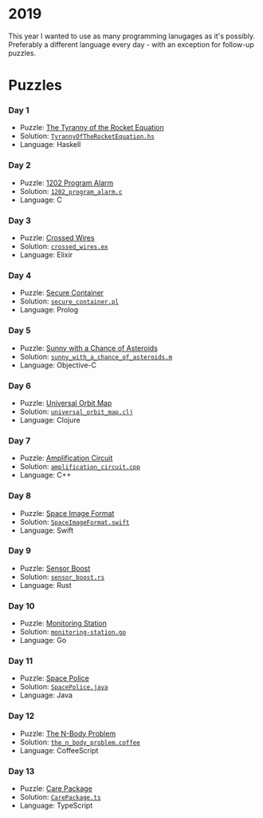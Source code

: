 # 2019
This year I wanted to use as many programming lanugages as it's possibly.
Preferably a different language every day - with an exception for follow-up puzzles.

# Puzzles

### Day 1
* Puzzle: [The Tyranny of the Rocket Equation](https://adventofcode.com/2019/day/1)
* Solution: [`TyrannyOfTheRocketEquation.hs`](day-01/TyrannyOfTheRocketEquation.hs)
* Language: Haskell

### Day 2
* Puzzle: [1202 Program Alarm](https://adventofcode.com/2019/day/2)
* Solution: [`1202_program_alarm.c`](day-02/1202_program_alarm.c)
* Language: C

### Day 3
* Puzzle: [Crossed Wires](https://adventofcode.com/2019/day/3)
* Solution: [`crossed_wires.ex`](day-03/crossed_wires.ex)
* Language: Elixir

### Day 4
* Puzzle: [Secure Container](https://adventofcode.com/2019/day/4)
* Solution: [`secure_container.pl`](day-04/secure_container.pl)
* Language: Prolog

### Day 5
* Puzzle: [Sunny with a Chance of Asteroids](https://adventofcode.com/2019/day/5)
* Solution: [`sunny_with_a_chance_of_asteroids.m`](day-05/sunny_with_a_chance_of_asteroids.m)
* Language: Objective-C

### Day 6
* Puzzle: [Universal Orbit Map](https://adventofcode.com/2019/day/6)
* Solution: [`universal_orbit_map.clj`](day-06/universal_orbit_map.clj)
* Language: Clojure

### Day 7
* Puzzle: [Amplification Circuit](https://adventofcode.com/2019/day/7)
* Solution: [`amplification_circuit.cpp`](day-07/amplification_circuit.cpp)
* Language: C++

### Day 8
* Puzzle: [Space Image Format](https://adventofcode.com/2019/day/8)
* Solution: [`SpaceImageFormat.swift`](day-08/SpaceImageFormat.swift)
* Language: Swift

### Day 9
* Puzzle: [Sensor Boost](https://adventofcode.com/2019/day/9)
* Solution: [`sensor_boost.rs`](day-09/sensor_boost.rs)
* Language: Rust

### Day 10
* Puzzle: [Monitoring Station](https://adventofcode.com/2019/day/10)
* Solution: [`monitoring-station.go`](day-10/monitoring-station.go)
* Language: Go

### Day 11
* Puzzle: [Space Police](https://adventofcode.com/2019/day/11)
* Solution: [`SpacePolice.java`](day-11/SpacePolice.java)
* Language: Java

### Day 12
* Puzzle: [The N-Body Problem](https://adventofcode.com/2019/day/12)
* Solution: [`the_n_body_problem.coffee`](day-12/the_n_body_problem.coffee)
* Language: CoffeeScript

### Day 13
* Puzzle: [Care Package](https://adventofcode.com/2019/day/13)
* Solution: [`CarePackage.ts`](day-13/CarePackage.ts)
* Language: TypeScript
